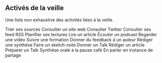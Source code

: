 

## Activés de la veille

Une liste non exhaustive des activités liées à la veille.

Trier ses sources
Consulter un site web
Consulter Twitter
Consulter ses feed RSS
Planifier ses lectures
Lire un article
Écouter un podcast
Regarder une vidéo
Suivre une formation
Donner du feedback à un auteur
Rédiger une synthèse
Faire un sketch-note
Donner un Talk
Rédiger un article
Préparer un Talk
Synthèse orale à la pause café
En parler en instance de partage